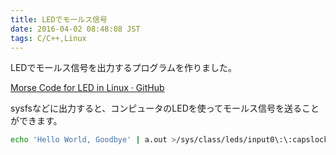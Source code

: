 ```yaml
---
title: LEDでモールス信号
date: 2016-04-02 08:48:08 JST
tags: C/C++,Linux
---
```


LEDでモールス信号を出力するプログラムを作りました。

[Morse Code for LED in Linux · GitHub](https://gist.github.com/ueokande/aa8127f052532de8d613d91867618fb0)

sysfsなどに出力すると、コンピュータのLEDを使ってモールス信号を送ることができます。

```sh
echo 'Hello World, Goodbye' | a.out >/sys/class/leds/input0\:\:capslock/brightness
```

